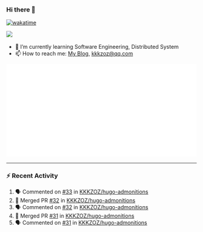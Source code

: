 ### Hi there 👋

[![wakatime](https://wakatime.com/badge/user/3d3cd454-4851-419e-ab98-0f85a4d69dbf.svg)](https://wakatime.com/@3d3cd454-4851-419e-ab98-0f85a4d69dbf)

![](https://komarev.com/ghpvc/?username=kkkzoz&color=green)

- 🌱 I’m currently learning Software Engineering, Distributed System
- 📫 How to reach me: [My Blog](https://blog.kkkzoz.top/), <kkkzoz@qq.com>

![](https://raw.githubusercontent.com/kkkzoz/github-stats/actions_branch/generated_images/languages.svg)

---

### :zap: Recent Activity

<!--START_SECTION:activity-->
1. 🗣 Commented on [#33](https://github.com/KKKZOZ/hugo-admonitions/issues/33#issuecomment-3007544172) in [KKKZOZ/hugo-admonitions](https://github.com/KKKZOZ/hugo-admonitions)
2. 🎉 Merged PR [#32](https://github.com/KKKZOZ/hugo-admonitions/pull/32) in [KKKZOZ/hugo-admonitions](https://github.com/KKKZOZ/hugo-admonitions)
3. 🗣 Commented on [#32](https://github.com/KKKZOZ/hugo-admonitions/pull/32#issuecomment-2999155330) in [KKKZOZ/hugo-admonitions](https://github.com/KKKZOZ/hugo-admonitions)
4. 🎉 Merged PR [#31](https://github.com/KKKZOZ/hugo-admonitions/pull/31) in [KKKZOZ/hugo-admonitions](https://github.com/KKKZOZ/hugo-admonitions)
5. 🗣 Commented on [#31](https://github.com/KKKZOZ/hugo-admonitions/pull/31#issuecomment-2988491605) in [KKKZOZ/hugo-admonitions](https://github.com/KKKZOZ/hugo-admonitions)
<!--END_SECTION:activity-->

<!--
**KKKZOZ/KKKZOZ** is a ✨ _special_ ✨ repository because its `README.md` (this file) appears on your GitHub profile.

Here are some ideas to get you started:

- 🔭 I’m currently working on ...
- 🌱 I’m currently learning ...
- 👯 I’m looking to collaborate on ...
- 🤔 I’m looking for help with ...
- 💬 Ask me about ...
- 📫 How to reach me: ...
- 😄 Pronouns: ...
- ⚡ Fun fact: ...
-->
